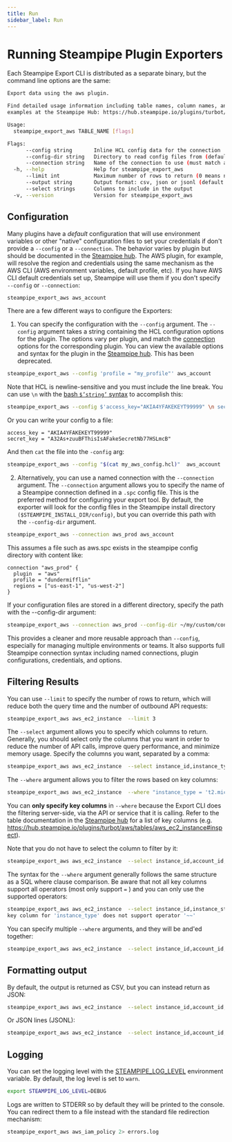 ```yaml
---
title: Run
sidebar_label: Run
---
```



# Running Steampipe Plugin Exporters

Each Steampipe Export CLI is distributed as a separate binary, but the command line options are the same:

```bash
Export data using the aws plugin.

Find detailed usage information including table names, column names, and
examples at the Steampipe Hub: https://hub.steampipe.io/plugins/turbot/aws

Usage:
  steampipe_export_aws TABLE_NAME [flags]

Flags:
      --config string       Inline HCL config data for the connection  (deprecated - use --connection instead)
      --config-dir string   Directory to read config files from (defaults to $STEAMPIPE_INSTALL_DIR/config)
      --connection string   Name of the connection to use (must match a connection defined in the config file)
  -h, --help                Help for steampipe_export_aws
      --limit int           Maximum number of rows to return (0 means no limit)
      --output string       Output format: csv, json or jsonl (default "csv")
      --select strings      Columns to include in the output
  -v, --version             Version for steampipe_export_aws

```

## Configuration

Many plugins have a *default* configuration that will use environment variables or other "native" configuration files to set your credentials if don't provide a `--config` or a `--connection`.  The behavior varies by plugin but should be documented in the [Steampipe hub](https://hub.steampipe.io/plugins).  The AWS plugin, for example, will resolve the region and credentials using the same mechanism as the AWS CLI (AWS environment variables, default profile, etc).  If you have AWS CLI default credentials set up, Steampipe will use them if you don't specify `--config` or `--connection`:

```bash
steampipe_export_aws aws_account
```

There are a few different ways to configure the Exporters:

  1. You can specify the configuration with the `--config` argument. The `--config` argument takes a string containing the HCL configuration options for the plugin.  The options vary per plugin, and match the [connection](https://steampipe.io/docs/managing/connections) options for the corresponding plugin.  You can view the available options and syntax for the plugin in the [Steampipe hub](https://hub.steampipe.io/plugins). This has been deprecated.

  ```bash
  steampipe_export_aws --config 'profile = "my_profile"' aws_account
  ```

  Note that HCL is newline-sensitive and you must include the line break.  You can use `\n` with the [bash `$’string’` syntax](https://www.gnu.org/software/bash/manual/html_node/ANSI_002dC-Quoting.html#ANSI_002dC-Quoting) to accomplish this:
  ```bash
  steampipe_export_aws --config $'access_key="AKIA4YFAKEKEYT99999" \n secret_key="A32As+zuuBFThisIsAFakeSecretNb77HSLmcB"' aws_account

  ```

  Or you can write your config to a file:
  ```hcl
  access_key = "AKIA4YFAKEKEYT99999"
  secret_key = "A32As+zuuBFThisIsAFakeSecretNb77HSLmcB"
  ```
  And then `cat` the file into the `-config` arg:
  ```bash
  steampipe_export_aws --config "$(cat my_aws_config.hcl)"  aws_account
  ```

  2. Alternatively, you can use a named connection with the `--connection` argument. The `--connection` argument allows you to specify the name of a Steampipe connection     defined in a `.spc` config file. This is the preferred method for configuring your export tool. By default, the exporter will look for the config files in the Steampipe install directory `($STEAMPIPE_INSTALL_DIR/config)`, but you can override this path with the `--config-dir` argument.

  ```bash
  steampipe_export_aws --connection aws_prod aws_account
  ```
  This assumes a file such as aws.spc exists in the steampipe config directory with content like:
  ```hcl
  connection "aws_prod" {
    plugin  = "aws"
    profile = "dundermifflin"
    regions = ["us-east-1", "us-west-2"]
  }
  ```

  If your configuration files are stored in a different directory, specify the path with the --config-dir argument:
  ```bash
  steampipe_export_aws --connection aws_prod --config-dir ~/my/custom/config aws_account
  ```

  This provides a cleaner and more reusable approach than `--config`, especially for managing multiple environments or teams. It also supports full Steampipe connection syntax including named connections, plugin configurations, credentials, and options.

## Filtering Results

You can use `--limit` to specify the number of rows to return, which will reduce both the query time and the number of outbound API requests:
```bash
steampipe_export_aws aws_ec2_instance  --limit 3
```

The `--select` argument allows you to specify which columns to return.  Generally, you should select only the columns that you want in order to reduce the number of API calls, improve query performance, and minimize memory usage.  Specify the columns you want, separated by a comma:

```bash
steampipe_export_aws aws_ec2_instance  --select instance_id,instance_type,account_id,region
```

The `--where` argument allows you to filter the rows based on key columns: 

```bash
steampipe_export_aws aws_ec2_instance  --where "instance_type = 't2.micro'"
```

You can **only specify key columns** in `--where` because the Export CLI does the filtering server-side, via the API or service that it is calling. Refer to the table documentation in the [Steampipe hub](https://hub.steampipe.io/plugins) for a list of key columns (e.g. https://hub.steampipe.io/plugins/turbot/aws/tables/aws_ec2_instance#inspect).  

Note that you do not have to select the column to filter by it:
```bash
steampipe_export_aws aws_ec2_instance  --select instance_id,account_id,region,_ctx --where "instance_type = 't2.micro'"
```

The syntax for the `--where` argument generally follows the same structure as a SQL where clause comparison. Be aware that not all key columns support all operators (most only support `=` ) and you can only use the supported operators:
```bash
steampipe_export_aws aws_ec2_instance  --select instance_id,instance_state,account_id,region --where "instance_type like 't2.%'"
key column for 'instance_type' does not support operator '~~'
```

You can specify multiple `--where` arguments, and they will be and'ed together:
```bash
steampipe_export_aws aws_ec2_instance  --select instance_id,account_id,region,_ctx --where "instance_type = 't2.micro'" --where "instance_state = 'stopped'"
```



## Formatting output

By default, the output is returned as CSV, but you can instead return as JSON:
```bash
steampipe_export_aws aws_ec2_instance  --select instance_id,account_id,region --output json
```

Or JSON lines (JSONL):
```bash
steampipe_export_aws aws_ec2_instance  --select instance_id,account_id,region --output jsonl  
```


## Logging
You can set the logging level with the [STEAMPIPE_LOG_LEVEL](/docs/reference/env-vars/steampipe_log) environment variable.  By default, the log level is set to `warn`.

```bash
export STEAMPIPE_LOG_LEVEL=DEBUG
```

Logs are written to STDERR so by default they will be printed to the console.  You can redirect them to a file instead with the standard file redirection mechanism:

```bash
steampipe_export_aws aws_iam_policy 2> errors.log
```
